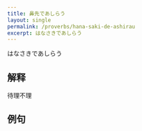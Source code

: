 ```yaml
---
title: 鼻先であしらう
layout: single
permalink: /proverbs/hana-saki-de-ashirau
excerpt: はなさきであしらう
---
```


はなさきであしらう

## 解释

待理不理

## 例句

